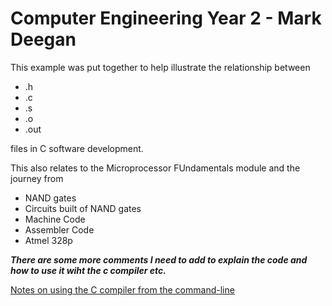 # Computer Engineering Year 2 - Mark Deegan
This example was put together to help illustrate the relationship between 
* .h
* .c
* .s
* .o
* .out 


files in C software development.

This also relates to the Microprocessor FUndamentals module and the journey from
* NAND gates
* Circuits built of NAND gates
* Machine Code
* Assembler Code
* Atmel 328p

***There are some more comments I need to add to explain the code and how to use it wiht the c compiler etc.***

[Notes on using the C compiler from the command-line](./compiler.md)
